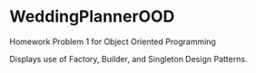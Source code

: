 # WeddingPlannerOOD
Homework Problem 1 for Object Oriented Programming

Displays use of Factory, Builder, and Singleton Design Patterns.

